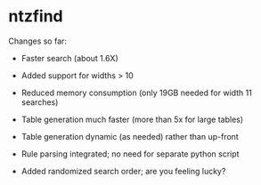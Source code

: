 # ntzfind
Changes so far:

* Faster search (about 1.6X)

* Added support for widths > 10

* Reduced memory consumption (only 19GB needed for width 11 searches)

* Table generation much faster (more than 5x for large tables)

* Table generation dynamic (as needed) rather than up-front

* Rule parsing integrated; no need for separate python script

* Added randomized search order; are you feeling lucky?
